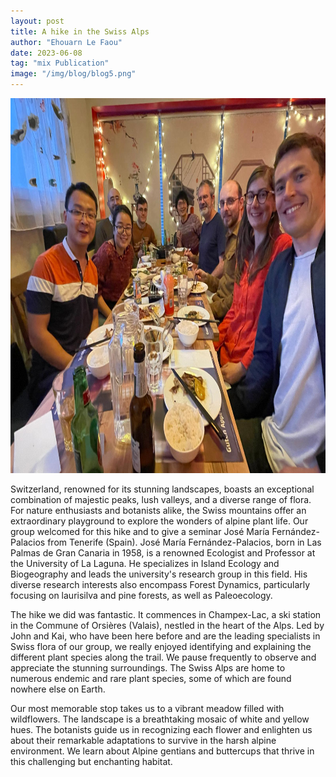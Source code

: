 ```yaml
---
layout: post
title: A hike in the Swiss Alps
author: "Ehouarn Le Faou"
date: 2023-06-08
tag: "mix Publication"
image: "/img/blog/blog5.png"
---
```


<img src="/img/blog/blog4.1.jpeg" alt="A great evening!" style="height: 600px; width:800px;"/>

Switzerland, renowned for its stunning landscapes, boasts an exceptional combination of majestic peaks, lush valleys, and a diverse range of flora. For nature enthusiasts and botanists alike, the Swiss mountains offer an extraordinary playground to explore the wonders of alpine plant life. Our group welcomed for this hike and to give a seminar José María Fernández-Palacios from Tenerife (Spain). José María Fernández-Palacios, born in Las Palmas de Gran Canaria in 1958, is a renowned Ecologist and Professor at the University of La Laguna. He specializes in Island Ecology and Biogeography and leads the university's research group in this field. His diverse research interests also encompass Forest Dynamics, particularly focusing on laurisilva and pine forests, as well as Paleoecology.

The hike we did was fantastic. It commences in Champex-Lac, a ski station in the Commune of Orsières (Valais), nestled in the heart of the Alps. Led by John and Kai, who have been here before and are the leading specialists in Swiss flora of our group, we really enjoyed identifying and explaining the different plant species along the trail. We pause frequently to observe and appreciate the stunning surroundings. The Swiss Alps are home to numerous endemic and rare plant species, some of which are found nowhere else on Earth.

Our most memorable stop takes us to a vibrant meadow filled with wildflowers. The landscape is a breathtaking mosaic of white and yellow hues. The botanists guide us in recognizing each flower and enlighten us about their remarkable adaptations to survive in the harsh alpine environment. We learn about Alpine gentians and buttercups that thrive in this challenging but enchanting habitat.


